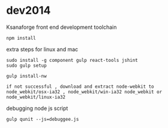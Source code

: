 dev2014
==============

Ksanaforge front end development toolchain

    npm install

extra steps for linux and mac

    sudo install -g component gulp react-tools jshint
    sudo gulp setup

    gulp install-nw

    if not successful , download and extract node-webkit to 
    node_webkit/osx-ia32 , node_webkit/win-ia32 node_webkit or node_webkit/linux-ia32



debugging node js script

    gulp qunit --js=debuggee.js